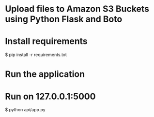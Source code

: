 # Upload files to Amazon S3 Buckets using Python Flask and Boto
# Install requirements
$ pip install -r requirements.txt
# Run the application
# Run on 127.0.0.1:5000 
$ python api/app.py 
